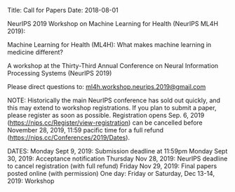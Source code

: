 Title: Call for Papers
Date: 2018-08-01

NeurIPS 2019 Workshop on Machine Learning for Health (NeurIPS ML4H 2019):
 
Machine Learning for Health (ML4H): What makes machine learning in medicine different?
 
A workshop at the Thirty-Third Annual Conference on Neural Information Processing Systems (NeurIPS 2019)
 
Please direct questions to: ml4h.workshop.neurips.2019@gmail.com
 
NOTE: Historically the main NeurIPS conference has sold out quickly, and this may extend to workshop registrations. If you plan to submit a paper, please register as soon as possible. Registration opens Sep. 6, 2019 (https://nips.cc/Register/view-registration) can be cancelled before November 28, 2019, 11:59 pacific time for a full refund (https://nips.cc/Conferences/2019/Dates).
 
DATES:
Monday Sept 9, 2019: Submission deadline at 11:59pm
Monday Sept 30, 2019: Acceptance notification
Thursday Nov 28, 2019: NeurIPS deadline to cancel registration (with full refund)
Friday Nov 29, 2019: Final papers posted online (with permission)
One day: Friday or Saturday, Dec 13-14, 2019: Workshop